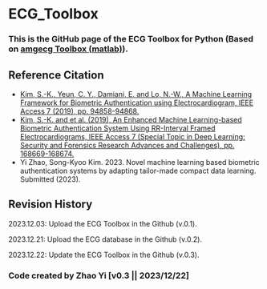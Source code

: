 # ECG_Toolbox
### This is the GitHub page of the ECG Toolbox for Python (Based on [amgecg Toolbox (matlab)](https://github.com/amangkim/amgecg_toolbox?tab=readme-ov-file#youtube-demo-httpsyoutubetexym7gzz3c)).

## Reference Citation
   - [Kim, S.-K., Yeun, C. Y., Damiani, E. and Lo, N.-W., A Machine Learning Framework for Biometric Authentication using Electrocardiogram, IEEE Access 7 (2019), pp. 94858-94868.](https://ieeexplore.ieee.org/document/8756039)
   - [Kim, S.-K. and et al. (2019), An Enhanced Machine Learning-based Biometric Authentication System Using RR-Interval Framed Electrocardiograms, IEEE Access 7 (Special Topic in Deep Learning: Security and Forensics Research Advances and Challenges), pp. 168669-168674.](https://ieeexplore.ieee.org/document/8907884)
   - Yi Zhao, Song-Kyoo Kim. 2023. Novel machine learning based biometric authentication systems by adapting tailor-made compact data learning. Submitted (2023).
     
## Revision History

2023.12.03: Upload the ECG Toolbox in the Github (v.0.1).

2023.12.21: Upload the ECG database in the Github (v.0.2).

2023.12.22: Update the ECG Toolbox in the Github (v.0.3).



### Code created by Zhao Yi [v0.3 || 2023/12/22]
